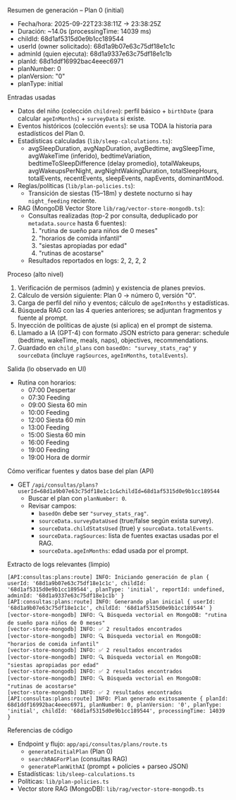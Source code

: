 Resumen de generación – Plan 0 (initial)

- Fecha/hora: 2025-09-22T23:38:11Z → 23:38:25Z
- Duración: ~14.0s (processingTime: 14039 ms)
- childId: 68d1af5315d0e9b1cc189544
- userId (owner solicitado): 68d1a9b07e63c75df18e1c1c
- adminId (quien ejecuta): 68d1a9337e63c75df18e1c1b
- planId: 68d1ddf16992bac4eeec6971
- planNumber: 0
- planVersion: "0"
- planType: initial

Entradas usadas

- Datos del niño (colección `children`): perfil básico + `birthDate` (para calcular `ageInMonths`) + `surveyData` si existe.
- Eventos históricos (colección `events`): se usa TODA la historia para estadísticos del Plan 0.
- Estadísticas calculadas (`lib/sleep-calculations.ts`):
  - avgSleepDuration, avgNapDuration, avgBedtime, avgSleepTime, avgWakeTime (inferido), bedtimeVariation,
    bedtimeToSleepDifference (delay promedio), totalWakeups, avgWakeupsPerNight, avgNightWakingDuration,
    totalSleepHours, totalEvents, recentEvents, sleepEvents, napEvents, dominantMood.
- Reglas/políticas (`lib/plan-policies.ts`):
  - Transición de siestas (15–18m) y destete nocturno si hay `night_feeding` reciente.
- RAG (MongoDB Vector Store `lib/rag/vector-store-mongodb.ts`):
  - Consultas realizadas (top-2 por consulta, deduplicado por `metadata.source` hasta 6 fuentes):
    1) "rutina de sueño para niños de 0 meses"
    2) "horarios de comida infantil"
    3) "siestas apropiadas por edad"
    4) "rutinas de acostarse"
  - Resultados reportados en logs: 2, 2, 2, 2

Proceso (alto nivel)

1) Verificación de permisos (admin) y existencia de planes previos.
2) Cálculo de versión siguiente: Plan 0 → número 0, versión "0".
3) Carga de perfil del niño y eventos; cálculo de `ageInMonths` y estadísticas.
4) Búsqueda RAG con las 4 queries anteriores; se adjuntan fragmentos y fuente al prompt.
5) Inyección de políticas de ajuste (si aplica) en el prompt de sistema.
6) Llamado a IA (GPT-4) con formato JSON estricto para generar: schedule (bedtime, wakeTime, meals, naps), objectives, recommendations.
7) Guardado en `child_plans` con `basedOn: "survey_stats_rag"` y `sourceData` (incluye `ragSources`, `ageInMonths`, `totalEvents`).

Salida (lo observado en UI)

- Rutina con horarios:
  - 07:00 Despertar
  - 07:30 Feeding
  - 09:00 Siesta 60 min
  - 10:00 Feeding
  - 12:00 Siesta 60 min
  - 13:00 Feeding
  - 15:00 Siesta 60 min
  - 16:00 Feeding
  - 19:00 Feeding
  - 19:00 Hora de dormir

Cómo verificar fuentes y datos base del plan (API)

- GET `/api/consultas/plans?userId=68d1a9b07e63c75df18e1c1c&childId=68d1af5315d0e9b1cc189544`
  - Buscar el plan con `planNumber: 0`.
  - Revisar campos:
    - `basedOn` debe ser `"survey_stats_rag"`.
    - `sourceData.surveyDataUsed` (true/false según exista survey).
    - `sourceData.childStatsUsed` (true) y `sourceData.totalEvents`.
    - `sourceData.ragSources`: lista de fuentes exactas usadas por el RAG.
    - `sourceData.ageInMonths`: edad usada por el prompt.

Extracto de logs relevantes (limpio)

```
[API:consultas:plans:route] INFO: Iniciando generación de plan { userId: '68d1a9b07e63c75df18e1c1c', childId: '68d1af5315d0e9b1cc189544', planType: 'initial', reportId: undefined, adminId: '68d1a9337e63c75df18e1c1b' }
[API:consultas:plans:route] INFO: Generando plan inicial { userId: '68d1a9b07e63c75df18e1c1c', childId: '68d1af5315d0e9b1cc189544' }
[vector-store-mongodb] INFO: 🔍 Búsqueda vectorial en MongoDB: "rutina de sueño para niños de 0 meses"
[vector-store-mongodb] INFO: ✅ 2 resultados encontrados
[vector-store-mongodb] INFO: 🔍 Búsqueda vectorial en MongoDB: "horarios de comida infantil"
[vector-store-mongodb] INFO: ✅ 2 resultados encontrados
[vector-store-mongodb] INFO: 🔍 Búsqueda vectorial en MongoDB: "siestas apropiadas por edad"
[vector-store-mongodb] INFO: ✅ 2 resultados encontrados
[vector-store-mongodb] INFO: 🔍 Búsqueda vectorial en MongoDB: "rutinas de acostarse"
[vector-store-mongodb] INFO: ✅ 2 resultados encontrados
[API:consultas:plans:route] INFO: Plan generado exitosamente { planId: 68d1ddf16992bac4eeec6971, planNumber: 0, planVersion: '0', planType: 'initial', childId: '68d1af5315d0e9b1cc189544', processingTime: 14039 }
```

Referencias de código

- Endpoint y flujo: `app/api/consultas/plans/route.ts`
  - `generateInitialPlan` (Plan 0)
  - `searchRAGForPlan` (consultas RAG)
  - `generatePlanWithAI` (prompt + policies + parseo JSON)
- Estadísticas: `lib/sleep-calculations.ts`
- Políticas: `lib/plan-policies.ts`
- Vector store RAG (MongoDB): `lib/rag/vector-store-mongodb.ts`

